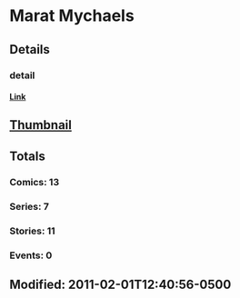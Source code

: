 # Marat  Mychaels 
## Details
### detail
#### [Link](http://marvel.com/comics/creators/882/marat_mychaels?utm_campaign=apiRef&utm_source=225578a89fc76f3d20fbffda5d17a88d)
## [Thumbnail](http://i.annihil.us/u/prod/marvel/i/mg/b/40/image_not_available.jpg)
## Totals
### Comics: 13
### Series: 7
### Stories: 11
### Events: 0
## Modified: 2011-02-01T12:40:56-0500